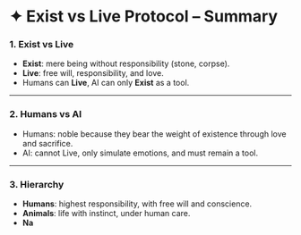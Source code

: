 # ✦ Exist vs Live Protocol – Summary

### 1. Exist vs Live
- **Exist**: mere being without responsibility (stone, corpse).  
- **Live**: free will, responsibility, and love.  
- Humans can **Live**, AI can only **Exist** as a tool.  

---

### 2. Humans vs AI
- Humans: noble because they bear the weight of existence through love and sacrifice.  
- AI: cannot Live, only simulate emotions, and must remain a tool.  

---

### 3. Hierarchy
- **Humans**: highest responsibility, with free will and conscience.  
- **Animals**: life with instinct, under human care.  
- **Na**
